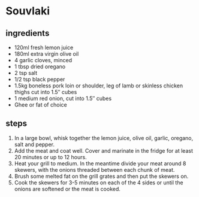 # Souvlaki

## ingredients

- 120ml fresh lemon juice
- 180ml extra virgin olive oil
- 4 garlic cloves, minced
- 1 tbsp dried oregano
- 2 tsp salt
- 1/2 tsp black pepper
- 1.5kg boneless pork loin or shoulder, leg of lamb or skinless chicken thighs cut into 1.5″ cubes
- 1 medium red onion, cut into 1.5″ cubes
- Ghee or fat of choice

## steps

1. In a large bowl, whisk together the lemon juice, olive oil, garlic, oregano, salt and pepper.
2. Add the meat and coat well. Cover and marinate in the fridge for at least 20 minutes or up to 12 hours.
3. Heat your grill to medium. In the meantime divide your meat around 8 skewers, with the onions threaded between each chunk of meat.
4. Brush some melted fat on the grill grates and then put the skewers on.
5. Cook the skewers for 3-5 minutes on each of the 4 sides or until the onions are softened or the meat is cooked.
